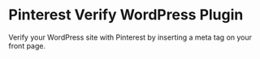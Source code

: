 Pinterest Verify WordPress Plugin
=================================

Verify your WordPress site with Pinterest by inserting a meta tag on your front page.
